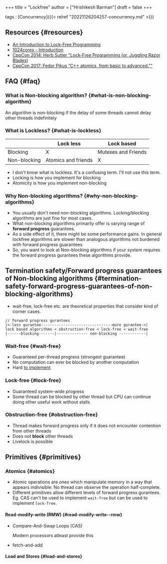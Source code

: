 +++
title = "Lockfree"
author = ["Hrishikesh Barman"]
draft = false
+++

tags
: [Concurrency]({{< relref "20221126204257-concurrency.md" >}})


## Resources {#resources}

-   [An Introduction to Lock-Free Programming](https://preshing.com/20120612/an-introduction-to-lock-free-programming/)
-   [1024cores - Introduction](https://www.1024cores.net/home/lock-free-algorithms/introduction)
-   [CppCon 2014: Herb Sutter "Lock-Free Programming (or, Juggling Razor Blades)](https://www.youtube.com/watch?v=c1gO9aB9nbs)
-   [CppCon 2017: Fedor Pikus “C++ atomics, from basic to advanced.""](https://www.youtube.com/watch?v=ZQFzMfHIxng)


## FAQ {#faq}


### What is Non-blocking algorithm? {#what-is-non-blocking-algorithm}

An algorithm is non-blocking if the delay of some threads cannot delay other threads indefinitely


### What is Lockless? {#what-is-lockless}

|              | Lock less           | Lock based          |
|--------------|---------------------|---------------------|
| Blocking     | X                   | Mutexes and Friends |
| Non-blocking | Atomics and friends | X                   |

-   I don't know what is lockless. It's a confusing term. I'll not use this term.
-   Locking is how you implement for blocking
-   Atomicity is how you implement non-blocking


### Why Non-blocking algorithms? {#why-non-blocking-algorithms}

-   You usually don't need non-blocking algorithms. Locking/blocking algorithms are just fine for most cases.
-   What non-blocking algorithms primarily offer is varying range of **forward progress** guarantees.
-   As a side effect of it, there might be some performance gains. In general lockfree algorithms are slower than analogous algorithms not burdened with forward progress guarantees
-   So, you want to look at Non-blocking algorithms if your system requires the forward progress gurantees these algorithms provide.


## Termination safety/Forward progress guarantees of Non-blocking algorithms {#termination-safety-forward-progress-guarantees-of-non-blocking-algorithms}

-   wait-free, loсk-free etc. are theoretical properties that consider kind of corner cases.

<!--listend-->

```text
// forward progress gurantees
|<-less gurantee--------------------------------more gurantee->|
lock based algorithms < obstruction-free < lock-free < wait-free
|------blocking-------|-------------- non-blocking ------------|
```


### Wait-free {#wait-free}

-   Guaranteed per-thread progress (strongest guarantee)
-   No computation can ever be blocked by another computation
-   Hard [to implement](https://rethinkdb.com/blog/lock-free-vs-wait-free-concurrency/)


### Lock-free {#lock-free}

-   Guaranteed system-wide progress
-   Some thread can be blocked by other thread but CPU can continue doing other useful work without stalls


### Obstruction-free {#obstruction-free}

-   Thread makes forward progress only if it does not encounter contention from other threads
-   Does not **block** other threads
-   Livelock is possible


## Primitives {#primitives}


### Atomics {#atomics}

-   Atomic operations are ones which manipulate memory in a way that appears indivisible: No thread can observe the operation half-complete.
-   Different primitives allow different levels of forward progress gurantees. Eg. CAS can't be used to implement `wait-free` but can be used to implement `lock-free`.


#### Read-modify-write (RMW) {#read-modify-write--rmw}

<!--list-separator-->

-  Compare-And-Swap Loops (CAS)

    Modern processors atleast provide this

<!--list-separator-->

-  fetch-and-add


#### Load and Stores {#load-and-stores}
